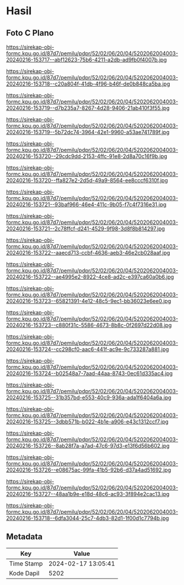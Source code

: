 # Hasil

## Foto C Plano

https://sirekap-obj-formc.kpu.go.id/87d7/pemilu/pdpr/52/02/06/20/04/5202062004003-20240216-153717--abf12623-75b6-4211-a2db-ad9fb0f4007b.jpg

https://sirekap-obj-formc.kpu.go.id/87d7/pemilu/pdpr/52/02/06/20/04/5202062004003-20240216-153718--c20a804f-41db-4f96-b46f-de0b848ca5ba.jpg

https://sirekap-obj-formc.kpu.go.id/87d7/pemilu/pdpr/52/02/06/20/04/5202062004003-20240216-153719--d7b235a7-8267-4d28-9406-21ab410f3f55.jpg

https://sirekap-obj-formc.kpu.go.id/87d7/pemilu/pdpr/52/02/06/20/04/5202062004003-20240216-153719--5b72dc74-3964-42e1-9960-a53ae741789f.jpg

https://sirekap-obj-formc.kpu.go.id/87d7/pemilu/pdpr/52/02/06/20/04/5202062004003-20240216-153720--29cdc9dd-2153-4ffc-91e8-2d8a70c16f9b.jpg

https://sirekap-obj-formc.kpu.go.id/87d7/pemilu/pdpr/52/02/06/20/04/5202062004003-20240216-153720--ffa827e2-2d5d-49a9-8564-ee8cccf6310f.jpg

https://sirekap-obj-formc.kpu.go.id/87d7/pemilu/pdpr/52/02/06/20/04/5202062004003-20240216-153721--93baf966-46e4-411c-9b05-f7c4f7316e31.jpg

https://sirekap-obj-formc.kpu.go.id/87d7/pemilu/pdpr/52/02/06/20/04/5202062004003-20240216-153721--2c78ffcf-d241-4529-9f98-3d8f8b814297.jpg

https://sirekap-obj-formc.kpu.go.id/87d7/pemilu/pdpr/52/02/06/20/04/5202062004003-20240216-153722--aaecd713-ccbf-4636-aeb3-46e2cb028aaf.jpg

https://sirekap-obj-formc.kpu.go.id/87d7/pemilu/pdpr/52/02/06/20/04/5202062004003-20240216-153722--ae4995e2-8922-4ce8-ad2c-e397ca60a0b6.jpg

https://sirekap-obj-formc.kpu.go.id/87d7/pemilu/pdpr/52/02/06/20/04/5202062004003-20240216-153723--65821391-4e12-48c5-9ec1-bb36023e6ee0.jpg

https://sirekap-obj-formc.kpu.go.id/87d7/pemilu/pdpr/52/02/06/20/04/5202062004003-20240216-153723--c880f31c-5586-4673-8b8c-0f2697d22d08.jpg

https://sirekap-obj-formc.kpu.go.id/87d7/pemilu/pdpr/52/02/06/20/04/5202062004003-20240216-153724--cc298cf0-aac6-441f-ac9e-9c733287a881.jpg

https://sirekap-obj-formc.kpu.go.id/87d7/pemilu/pdpr/52/02/06/20/04/5202062004003-20240216-153724--b02548a7-7aad-44aa-8743-0ec61d335ac4.jpg

https://sirekap-obj-formc.kpu.go.id/87d7/pemilu/pdpr/52/02/06/20/04/5202062004003-20240216-153725--31b357bd-e553-40c9-936a-ada1f6404a6a.jpg

https://sirekap-obj-formc.kpu.go.id/87d7/pemilu/pdpr/52/02/06/20/04/5202062004003-20240216-153725--3dbb571b-b022-4b1e-a906-e43c1312ccf7.jpg

https://sirekap-obj-formc.kpu.go.id/87d7/pemilu/pdpr/52/02/06/20/04/5202062004003-20240216-153726--8ab28f7a-a7ad-47c6-97d3-e13f6d56b602.jpg

https://sirekap-obj-formc.kpu.go.id/87d7/pemilu/pdpr/52/02/06/20/04/5202062004003-20240216-153726--e08675ac-99fa-41b5-92b6-d37a4ad51692.jpg

https://sirekap-obj-formc.kpu.go.id/87d7/pemilu/pdpr/52/02/06/20/04/5202062004003-20240216-153727--48aa1b9e-e18d-48c6-ac93-3f894e2cac13.jpg

https://sirekap-obj-formc.kpu.go.id/87d7/pemilu/pdpr/52/02/06/20/04/5202062004003-20240216-153718--6dfa3044-25c7-4db3-82d1-1f00d1c7794b.jpg


## Metadata

| Key        | Value               |
| ---------- | ------------------- |
| Time Stamp | 2024-02-17 13:05:41 |
| Kode Dapil | 5202                |



